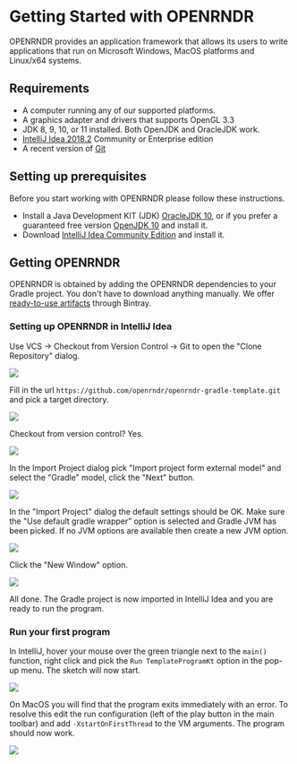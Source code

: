# Getting Started with OPENRNDR #

OPENRNDR provides an application framework that allows its users to write applications that run on Microsoft Windows, MacOS platforms and Linux/x64 systems.

## Requirements ##
 * A computer running any of our supported platforms.
 * A graphics adapter and drivers that supports OpenGL 3.3
 * JDK 8, 9, 10, or 11 installed. Both OpenJDK and OracleJDK work.
 * [IntelliJ Idea 2018.2](https://www.jetbrains.com/idea/download/) Community or Enterprise edition
 * A recent version of [Git](https://git-scm.com/)

## Setting up prerequisites
Before you start working with OPENRNDR please follow these instructions.
 * Install a Java Development KIT (JDK) [OracleJDK 10](http://www.oracle.com/technetwork/java/javase/downloads/jdk10-downloads-4416644.html), or if you prefer a guaranteed free version [OpenJDK 10](http://jdk.java.net/10/) and install it.
 * Download [IntelliJ Idea Community Edition](https://www.jetbrains.com/idea/download) and install it.

## Getting OPENRNDR

OPENRNDR is obtained by adding the OPENRNDR dependencies to your Gradle project. You don't have to download anything manually. We offer [ready-to-use artifacts](http://dl.bintray.com/openrndr/openrndr/org/openrndr/) through Bintray.

### Setting up OPENRNDR in IntelliJ Idea

Use VCS -> Checkout from Version Control -> Git to open the "Clone Repository" dialog.

<img src="media/getting-started-step-01.png"/>

Fill in the url `https://github.com/openrndr/openrndr-gradle-template.git` and pick a target directory.

<img style="width:auto;" src="media/getting-started-step-02.png"/>

Checkout from version control? Yes.

<img style="width:auto;" src="media/getting-started-step-03.png"/>

In the Import Project dialog pick "Import project form external model" and select the "Gradle" model, click the "Next" button.

<img style="width:auto;" src="media/getting-started-step-04.png"/>

In the "Import Project" dialog the default settings should be OK. Make sure the "Use default gradle wrapper" option is selected and Gradle JVM has been picked. If no JVM options are available then create a new JVM option.


<img style="width:auto;" src="media/getting-started-step-05.png"/>

Click the "New Window" option.

<img style="width:auto;" src="media/getting-started-step-06.png"/>

All done. The Gradle project is now imported in IntelliJ Idea and you are ready to run the program.

### Run your first program

In IntelliJ, hover your mouse over the green triangle next to the `main()` function, right click and pick the `Run TemplateProgramKt` option in the pop-up menu. The sketch will now start.

<img style="width:auto;" src="media/getting-started-step-07.png"/>

On MacOS you will find that the program exits immediately with an error. To resolve this edit the run configuration (left of the play button in the main toolbar) and add
`-XstartOnFirstThread` to the VM arguments. The program should now work.

<img style="width:auto;" src="media/getting-started-step-08.png"/>
